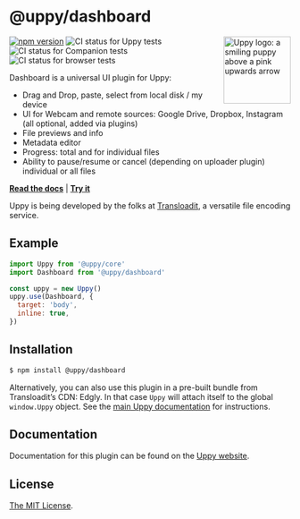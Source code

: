 # @uppy/dashboard

<img src="https://uppy.io/img/logo.svg" width="120" alt="Uppy logo: a smiling puppy above a pink upwards arrow" align="right">

[![npm version](https://img.shields.io/npm/v/@uppy/dashboard.svg?style=flat-square)](https://www.npmjs.com/package/@uppy/dashboard)
![CI status for Uppy tests](https://github.com/transloadit/uppy/workflows/Tests/badge.svg)
![CI status for Companion tests](https://github.com/transloadit/uppy/workflows/Companion/badge.svg)
![CI status for browser tests](https://github.com/transloadit/uppy/workflows/End-to-end%20tests/badge.svg)

Dashboard is a universal UI plugin for Uppy:

- Drag and Drop, paste, select from local disk / my device
- UI for Webcam and remote sources: Google Drive, Dropbox, Instagram (all
  optional, added via plugins)
- File previews and info
- Metadata editor
- Progress: total and for individual files
- Ability to pause/resume or cancel (depending on uploader plugin) individual or
  all files

**[Read the docs](https://uppy.io/docs/dashboard/)** |
**[Try it](https://uppy.io/examples/dashboard/)**

Uppy is being developed by the folks at [Transloadit](https://transloadit.com),
a versatile file encoding service.

## Example

```js
import Uppy from '@uppy/core'
import Dashboard from '@uppy/dashboard'

const uppy = new Uppy()
uppy.use(Dashboard, {
  target: 'body',
  inline: true,
})
```

## Installation

```bash
$ npm install @uppy/dashboard
```

Alternatively, you can also use this plugin in a pre-built bundle from
Transloadit’s CDN: Edgly. In that case `Uppy` will attach itself to the global
`window.Uppy` object. See the
[main Uppy documentation](https://uppy.io/docs/#Installation) for instructions.

## Documentation

Documentation for this plugin can be found on the
[Uppy website](https://uppy.io/docs/dashboard).

## License

[The MIT License](./LICENSE).
